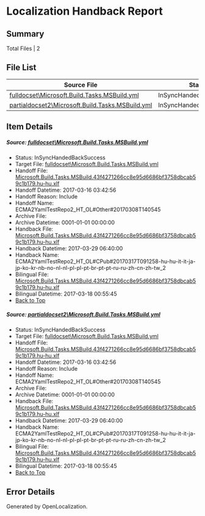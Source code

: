 # <a name='report-top'></a> Localization Handback Report

## Summary
 Total Files | 2

## File List
 Source File | Status | Details 
 ----------- | ------ | ------- 
 [fulldocset\Microsoft.Build.Tasks.MSBuild.yml](https://github.com/OpenLocalizationTestOrg/ECMA2YamlTestRepo2/blob/1e40a158586a88a698e0cb5342785002a56898b2/fulldocset/Microsoft.Build.Tasks.MSBuild.yml) | InSyncHandedBackSuccess | [Details](#2ed59e0dc5ea36f1040d694fcd2fea1c1f19561f74108)
 [partialdocset2\Microsoft.Build.Tasks.MSBuild.yml](https://github.com/OpenLocalizationTestOrg/ECMA2YamlTestRepo2/blob/9a577bbd8ead778fd4723fbdbce691e69b3b14d4/partialdocset2/Microsoft.Build.Tasks.MSBuild.yml) | InSyncHandedBackSuccess | [Details](#2ed59e0dc5ea36f1040d694fcd2fea1c1f19561f88199)

## Item Details
##### <a name='2ed59e0dc5ea36f1040d694fcd2fea1c1f19561f74108'></a> Source: [fulldocset\Microsoft.Build.Tasks.MSBuild.yml](https://github.com/OpenLocalizationTestOrg/ECMA2YamlTestRepo2/blob/1e40a158586a88a698e0cb5342785002a56898b2/fulldocset/Microsoft.Build.Tasks.MSBuild.yml)
* Status: InSyncHandedBackSuccess
* Target File: [fulldocset\Microsoft.Build.Tasks.MSBuild.yml](https://github.com/OpenLocalizationTestOrg/ECMA2YamlTestRepo2.hu-hu/blob/3934e7d26adb851a95819631c59c3b5af813370b/fulldocset/Microsoft.Build.Tasks.MSBuild.yml)
* Handoff File: [Microsoft.Build.Tasks.MSBuild.43f4271266cc8e95d6686bf3758dbcab59c1b179.hu-hu.xlf](https://github.com/OpenLocalizationTestOrg/ECMA2YamlTestRepo2.handoff/blob/2248ddb46524156639760727f08bc60512531119/ol-handoff/OpenLocalizationTestOrg/ECMA2YamlTestRepo2.hu-hu/master/fulldocset/Microsoft.Build.Tasks.MSBuild.43f4271266cc8e95d6686bf3758dbcab59c1b179.hu-hu.xlf)
* Handoff Datetime: 2017-03-16 03:42:56
* Handoff Reason: Include
* Handoff Name: ECMA2YamlTestRepo2_HT_OL#Other#20170308T140545
* Archive File: 
* Archive Datetime: 0001-01-01 00:00:00
* Handback File: [Microsoft.Build.Tasks.MSBuild.43f4271266cc8e95d6686bf3758dbcab59c1b179.hu-hu.xlf](https://github.com/OpenLocalizationTestOrg/ECMA2YamlTestRepo2.handback/blob/b2cc4168e0a5fe900b243b16dc93fa143608a59a/ol-handback/OpenLocalizationTestOrg/ECMA2YamlTestRepo2.hu-hu/master/fulldocset/Microsoft.Build.Tasks.MSBuild.43f4271266cc8e95d6686bf3758dbcab59c1b179.hu-hu.xlf)
* Handback Datetime: 2017-03-29 06:40:00
* Handback Name: ECMA2YamlTestRepo2_HT_OL#CPub#20170317T091258-hu-hu-it-it-ja-jp-ko-kr-nb-no-nl-nl-pl-pl-pt-br-pt-pt-ru-ru-zh-cn-zh-tw_2
* Bilingual File: [Microsoft.Build.Tasks.MSBuild.43f4271266cc8e95d6686bf3758dbcab59c1b179.hu-hu.xlf](https://github.com/OpenLocalizationTestOrg/ECMA2YamlTestRepo2.handback/blob/69cb90fff79ab8be924d224d4a7b65f9cb25c532/ol-handback/OpenLocalizationTestOrg/ECMA2YamlTestRepo2.hu-hu/master/fulldocset/Microsoft.Build.Tasks.MSBuild.43f4271266cc8e95d6686bf3758dbcab59c1b179.hu-hu.xlf)
* Bilingual Datetime: 2017-03-18 00:55:45
* [Back to Top](#report-top)

##### <a name='2ed59e0dc5ea36f1040d694fcd2fea1c1f19561f88199'></a> Source: [partialdocset2\Microsoft.Build.Tasks.MSBuild.yml](https://github.com/OpenLocalizationTestOrg/ECMA2YamlTestRepo2/blob/9a577bbd8ead778fd4723fbdbce691e69b3b14d4/partialdocset2/Microsoft.Build.Tasks.MSBuild.yml)
* Status: InSyncHandedBackSuccess
* Target File: [fulldocset\Microsoft.Build.Tasks.MSBuild.yml](https://github.com/OpenLocalizationTestOrg/ECMA2YamlTestRepo2.hu-hu/blob/3934e7d26adb851a95819631c59c3b5af813370b/fulldocset/Microsoft.Build.Tasks.MSBuild.yml)
* Handoff File: [Microsoft.Build.Tasks.MSBuild.43f4271266cc8e95d6686bf3758dbcab59c1b179.hu-hu.xlf](https://github.com/OpenLocalizationTestOrg/ECMA2YamlTestRepo2.handoff/blob/2248ddb46524156639760727f08bc60512531119/ol-handoff/OpenLocalizationTestOrg/ECMA2YamlTestRepo2.hu-hu/master/fulldocset/Microsoft.Build.Tasks.MSBuild.43f4271266cc8e95d6686bf3758dbcab59c1b179.hu-hu.xlf)
* Handoff Datetime: 2017-03-16 03:42:56
* Handoff Reason: Include
* Handoff Name: ECMA2YamlTestRepo2_HT_OL#Other#20170308T140545
* Archive File: 
* Archive Datetime: 0001-01-01 00:00:00
* Handback File: [Microsoft.Build.Tasks.MSBuild.43f4271266cc8e95d6686bf3758dbcab59c1b179.hu-hu.xlf](https://github.com/OpenLocalizationTestOrg/ECMA2YamlTestRepo2.handback/blob/b2cc4168e0a5fe900b243b16dc93fa143608a59a/ol-handback/OpenLocalizationTestOrg/ECMA2YamlTestRepo2.hu-hu/master/fulldocset/Microsoft.Build.Tasks.MSBuild.43f4271266cc8e95d6686bf3758dbcab59c1b179.hu-hu.xlf)
* Handback Datetime: 2017-03-29 06:40:00
* Handback Name: ECMA2YamlTestRepo2_HT_OL#CPub#20170317T091258-hu-hu-it-it-ja-jp-ko-kr-nb-no-nl-nl-pl-pl-pt-br-pt-pt-ru-ru-zh-cn-zh-tw_2
* Bilingual File: [Microsoft.Build.Tasks.MSBuild.43f4271266cc8e95d6686bf3758dbcab59c1b179.hu-hu.xlf](https://github.com/OpenLocalizationTestOrg/ECMA2YamlTestRepo2.handback/blob/69cb90fff79ab8be924d224d4a7b65f9cb25c532/ol-handback/OpenLocalizationTestOrg/ECMA2YamlTestRepo2.hu-hu/master/fulldocset/Microsoft.Build.Tasks.MSBuild.43f4271266cc8e95d6686bf3758dbcab59c1b179.hu-hu.xlf)
* Bilingual Datetime: 2017-03-18 00:55:45
* [Back to Top](#report-top)


## Error Details

Generated by OpenLocalization.
